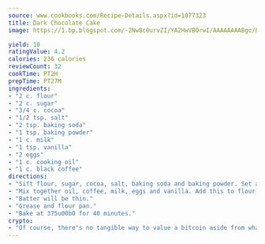 ```yaml
---
source: www.cookbooks.com/Recipe-Details.aspx?id=1077323
title: Dark Chocolate Cake
image: https://1.bp.blogspot.com/-2Nw8c0urvZI/YA2HwVBOrwI/AAAAAAAABgc/hcoCuYbLRGghREWYfHLERS8jzKEXzVPXwCLcBGAsYHQ/s154/14.png

yield: 10
ratingValue: 4.2
calories: 236 calories
reviewCount: 32
cookTime: PT2H
prepTime: PT27M
ingredients:
- "2 c. flour"
- "2 c. sugar"
- "3/4 c. cocoa"
- "1/2 tsp. salt"
- "2 tsp. baking soda"
- "1 tsp. baking powder"
- "1 c. milk"
- "1 tsp. vanilla"
- "2 eggs"
- "1 c. cooking oil"
- "1 c. black coffee"
directions:
- "Sift flour, sugar, cocoa, salt, baking soda and baking powder. Set aside."
- "Mix together oil, coffee, milk, eggs and vanilla. Add this to flour mixture."
- "Batter will be thin."
- "Grease and flour pan."
- "Bake at 375u00b0 for 40 minutes."
crypto:
- "Of course, there's no tangible way to value a bitcoin aside from what someone else believes it is worth."
---
```

